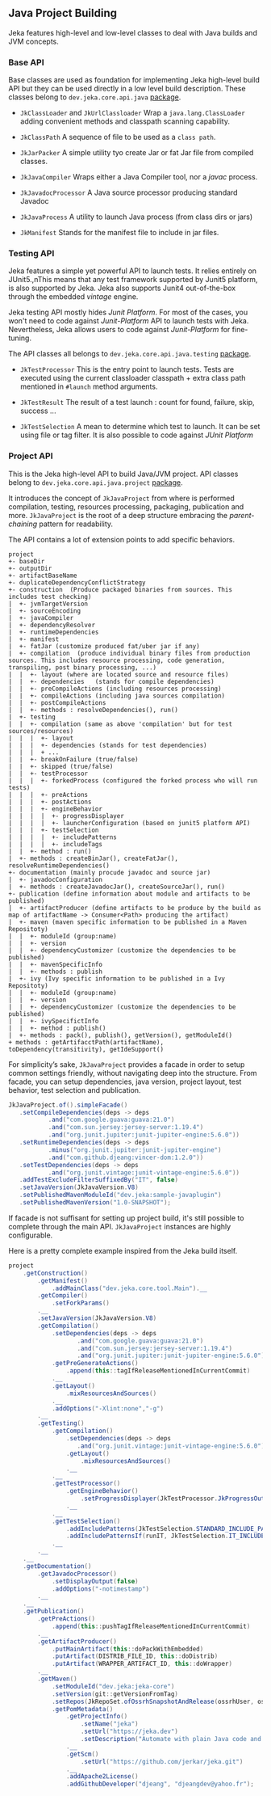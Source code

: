 ## Java Project Building

Jeka features high-level and low-level classes to deal with Java builds and JVM concepts.

### Base API

Base classes are used as foundation for implementing Jeka high-level build API but they can be used directly in a low level build description. 
These classes belong to `dev.jeka.core.api.java` [package](https://github.com/jerkar/jeka/tree/master/dev.jeka.core/src/main/java/dev/jeka/core/api/java).

* `JkClassLoader` and `JkUrlClassloader` Wrap a `java.lang.ClassLoader` adding convenient methods and classpath scanning capability.

* `JkClassPath` A sequence of file to be used as a `class path`.

* `JkJarPacker` A simple utility tyo create Jar or fat Jar file from compiled classes.

* `JkJavaCompiler` Wraps either a Java Compiler tool, nor a *javac* process.

* `JkJavadocProcessor` A Java source processor producing standard Javadoc

* `JkJavaProcess` A utility to launch Java process (from class dirs or jars)

* `JkManifest` Stands for the manifest file to include in jar files.

### Testing API

Jeka features a simple yet powerful API to launch tests. It relies entirely on JUnit5.,nThis means that any test framework supported by Junit5 platform, 
is also supported by Jeka. Jeka also supports Junit4 out-of-the-box through the embedded *vintage* engine.

Jeka testing API mostly hides *Junit Platform*. For most of the cases, you won't need to code 
against *Junit-Platform* API to launch tests with Jeka. Nevertheless, Jeka allows users to 
code against *Junit-Platform* for fine-tuning.

The API classes all belongs to `dev.jeka.core.api.java.testing` [package](https://github.com/jerkar/jeka/tree/master/dev.jeka.core/src/main/java/dev/jeka/core/api/java/testing).

* `JkTestProcessor` This is the entry point to launch tests. Tests are executed using the 
current classloader classpath + extra class path mentioned in `#launch` method arguments.

* `JkTestResult` The result of a test launch : count for found, failure, skip, success ...

* `JkTestSelection` A mean to determine which test to launch. It can be set using file or tag filter. It is 
also possible to code against *JUnit Platform*  


### Project API

This is the Jeka high-level API to build Java/JVM project. API classes belong to  `dev.jeka.core.api.java.project` [package](https://github.com/jerkar/jeka/tree/master/dev.jeka.core/src/main/java/dev/jeka/core/api/java/project).

It introduces the concept of `JkJavaProject` from where is performed compilation, testing, resources processing, packaging, publication and more.
`JkJavaProject` is the root of a deep structure embracing the *parent-chaining* pattern for readability.

The API contains a lot of extension points to add specific behaviors.

```
project
+- baseDir
+- outputDir
+- artifactBaseName
+- duplicateDependencyConflictStrategy
+- construction  (Produce packaged binaries from sources. This includes test checking)
|  +- jvmTargetVersion
|  +- sourceEncoding
|  +- javaCompiler
|  +- dependencyResolver
|  +- runtimeDependencies
|  +- manifest
|  +- fatJar (customize produced fat/uber jar if any)
|  +- compilation  (produce individual binary files from production sources. This includes resource processing, code generation, transpiling, post binary processing, ...)
|  |  +- layout (where are located source and resource files)
|  |  +- dependencies   (stands for compile dependencies)
|  |  +- preCompileActions (including resources processing)
|  |  +- compileActions (including java sources compilation)
|  |  +- postCompileActions
|  |  +- methods : resolveDependencies(), run()
|  +- testing
|  |  +- compilation (same as above 'compilation' but for test sources/resources)
|  |  |  +- layout
|  |  |  +- dependencies (stands for test dependencies)
|  |  |  + ...
|  |  +- breakOnFailure (true/false)
|  |  +- skipped (true/false)
|  |  +- testProcessor
|  |  |  +- forkedProcess (configured the forked process who will run tests)
|  |  |  +- preActions
|  |  |  +- postActions
|  |  |  +- engineBehavior
|  |  |  |  +- progressDisplayer
|  |  |  |  +- launcherConfiguration (based on junit5 platform API)
|  |  |  +- testSelection
|  |  |  |  +- includePatterns
|  |  |  |  +- includeTags
|  |  +- method : run()
|  +- methods : createBinJar(), createFatJar(), resolveRuntimeDependencies()
+- documentation (mainly procude javadoc and source jar)
|  +- javadocConfiguration
|  +- methods : createJavadocJar(), createSourceJar(), run()
+- publication (define information about module and artifacts to be published)
|  +- artifactProducer (define artifacts to be produce by the build as map of artifactName -> Consumer<Path> producing the artifact)
|  +- maven (maven specific information to be published in a Maven Repositoty)
|  |  +- moduleId (group:name)
|  |  +- version
|  |  +- dependencyCustomizer (customize the dependencies to be published)
|  |  +- mavenSpecificInfo
|  |  +- methods : publish
|  +- ivy (Ivy specific information to be published in a Ivy Repositoty)
|  |  +- moduleId (group:name)
|  |  +- version
|  |  +- dependencyCustomizer (customize the dependencies to be published)
|  |  +- ivySpecifictInfo
|  |  +- method : publish()
|  +- methods : pack(), publish(), getVersion(), getModuleId()
+ methods : getArtifacctPath(artifactName), toDependency(transitivity), getIdeSupport()
```

For simplicity’s sake, `JkJavaProject` provides a facade in order to setup common settings friendly, 
without navigating deep into the structure. From facade, you can 
setup dependencies, java version, project layout, test behavior, test selection and publication.

```Java
JkJavaProject.of().simpleFacade()
   .setCompileDependencies(deps -> deps
           .and("com.google.guava:guava:21.0")
           .and("com.sun.jersey:jersey-server:1.19.4")
           .and("org.junit.jupiter:junit-jupiter-engine:5.6.0"))
   .setRuntimeDependencies(deps -> deps
           .minus("org.junit.jupiter:junit-jupiter-engine")
           .and("com.github.djeang:vincer-dom:1.2.0"))
   .setTestDependencies(deps -> deps
           .and("org.junit.vintage:junit-vintage-engine:5.6.0"))
   .addTestExcludeFilterSuffixedBy("IT", false)
   .setJavaVersion(JkJavaVersion.V8)
   .setPublishedMavenModuleId("dev.jeka:sample-javaplugin")
   .setPublishedMavenVersion("1.0-SNAPSHOT");

```

If facade is not suffisant for setting up project build, it's still possible to complete through the main API.
`JkJavaProject` instances are highly configurable.

Here is a pretty complete example inspired from the Jeka build itself.

```Java
project
    .getConstruction()
        .getManifest()
            .addMainClass("dev.jeka.core.tool.Main").__
        .getCompiler()
            .setForkParams()
        .__
        .setJavaVersion(JkJavaVersion.V8)
        .getCompilation()
            .setDependencies(deps -> deps
                   .and("com.google.guava:guava:21.0")
                   .and("com.sun.jersey:jersey-server:1.19.4")
                   .and("org.junit.jupiter:junit-jupiter-engine:5.6.0"))
            .getPreGenerateActions()
                .append(this::tagIfReleaseMentionedInCurrentCommit)
            .__
            .getLayout()
                .mixResourcesAndSources()
            .__
            .addOptions("-Xlint:none","-g")
        .__
        .getTesting()
            .getCompilation()
                .setDependencies(deps -> deps
                   .and("org.junit.vintage:junit-vintage-engine:5.6.0"))
                .getLayout()
                    .mixResourcesAndSources()
                .__
            .__
            .getTestProcessor()
                .getEngineBehavior()
                    .setProgressDisplayer(JkTestProcessor.JkProgressOutputStyle.ONE_LINE)
                .__
            .__
            .getTestSelection()
                .addIncludePatterns(JkTestSelection.STANDARD_INCLUDE_PATTERN)
                .addIncludePatternsIf(runIT, JkTestSelection.IT_INCLUDE_PATTERN)
            .__
        .__
    .__
    .getDocumentation()
        .getJavadocProcessor()
            .setDisplayOutput(false)
            .addOptions("-notimestamp")
        .__
    .__
    .getPublication()
        .getPreActions()
            .append(this::pushTagIfReleaseMentionedInCurrentCommit)
        .__
        .getArtifactProducer()
            .putMainArtifact(this::doPackWithEmbedded)
            .putArtifact(DISTRIB_FILE_ID, this::doDistrib)
            .putArtifact(WRAPPER_ARTIFACT_ID, this::doWrapper)
        .__
        .getMaven()
            .setModuleId("dev.jeka:jeka-core")
            .setVersion(git::getVersionFromTag)
            .setRepos(JkRepoSet.ofOssrhSnapshotAndRelease(ossrhUser, ossrhPwd, gpg.get().getSigner("")))
            .getPomMetadata()
                .getProjectInfo()
                    .setName("jeka")
                    .setUrl("https://jeka.dev")
                    .setDescription("Automate with plain Java code and nothing else.")
                .__
                .getScm()
                    .setUrl("https://github.com/jerkar/jeka.git")
                .__
                .addApache2License()
                .addGithubDeveloper("djeang", "djeangdev@yahoo.fr");
```




